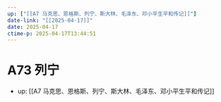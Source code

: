 ```yaml
---
up: ["[[A7 马克思、恩格斯、列宁、斯大林、毛泽东、邓小平生平和传记]]"]
date-link: "[[2025-04-17]]"
date: 2025-04-17
ctime-p: 2025-04-17T13:44:51
---
```


# A73 列宁

- up: [[A7 马克思、恩格斯、列宁、斯大林、毛泽东、邓小平生平和传记]]

